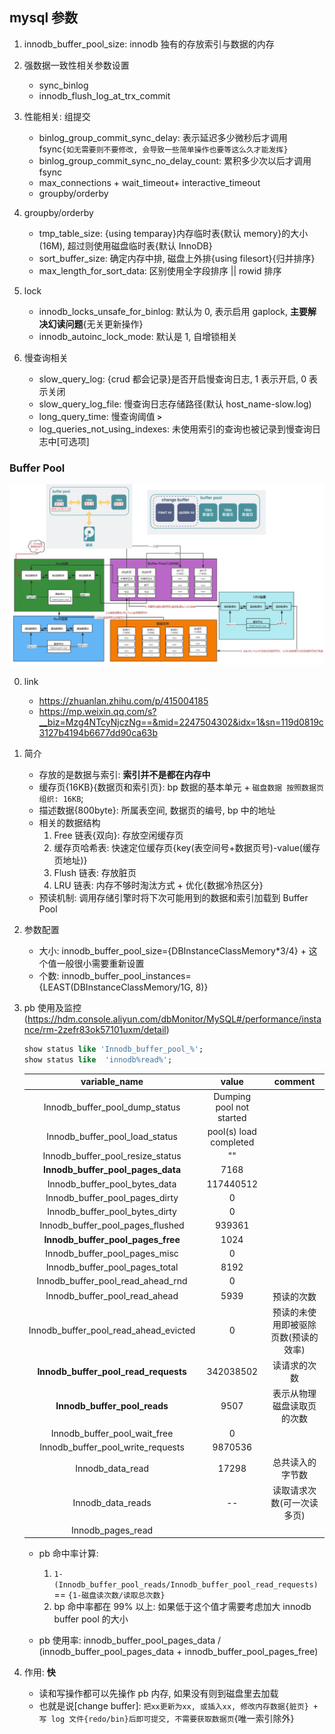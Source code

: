 ## mysql 参数

1. innodb_buffer_pool_size: innodb 独有的存放索引与数据的内存

2. 强数据一致性相关参数设置

   - sync_binlog
   - innodb_flush_log_at_trx_commit

3. 性能相关: 组提交

   - binlog_group_commit_sync_delay: 表示延迟多少微秒后才调用 fsync`{如无需要则不要修改, 会导致一些简单操作也要等这么久才能发挥}`
   - binlog_group_commit_sync_no_delay_count: 累积多少次以后才调用 fsync
   - max_connections + wait_timeout+ interactive_timeout
   - groupby/orderby

4. groupby/orderby

   - tmp_table_size: {using temparay}内存临时表{默认 memory}的大小(16M), 超过则使用磁盘临时表{默认 InnoDB}
   - sort_buffer_size: 确定内存中排, 磁盘上外排{using filesort}{归并排序}
   - max_length_for_sort_data: 区别使用全字段排序 || rowid 排序

5. lock

   - innodb_locks_unsafe_for_binlog: 默认为 0, 表示启用 gaplock, **主要解决幻读问题**{无关更新操作}
   - innodb_autoinc_lock_mode: 默认是 1, 自增锁相关

6. 慢查询相关

   - slow_query_log: {crud 都会记录}是否开启慢查询日志, 1 表示开启, 0 表示关闭
   - slow_query_log_file: 慢查询日志存储路径(默认 host_name-slow.log)
   - long_query_time: 慢查询阈值 **`>`**
   - log_queries_not_using_indexes: 未使用索引的查询也被记录到慢查询日志中[可选项]

### Buffer Pool

![avatar](/static/image/mysql/mysql-conf-bp.png)

0. link

   - https://zhuanlan.zhihu.com/p/415004185
   - https://mp.weixin.qq.com/s?__biz=Mzg4NTcyNjczNg==&mid=2247504302&idx=1&sn=119d0819c3127b4194b6677dd90ca63b

1. 简介

   - 存放的是数据与索引: **索引并不是都在内存中**
   - 缓存页{16KB}{数据页和索引页}: bp 数据的基本单元 + `磁盘数据 按照数据页组织: 16KB`;
   - 描述数据{800byte}: 所属表空间, 数据页的编号, bp 中的地址
   - 相关的数据结构
     1. Free 链表{双向}: 存放空闲缓存页
     2. 缓存页哈希表: 快速定位缓存页{key(表空间号+数据页号)-value(缓存页地址)}
     3. Flush 链表: 存放脏页
     4. LRU 链表: 内存不够时淘汰方式 + 优化{数据冷热区分}
   - 预读机制: 调用存储引擎时将下次可能用到的数据和索引加载到 Buffer Pool

2. 参数配置

   - 大小: innodb_buffer_pool_size={DBInstanceClassMemory\*3/4} + 这个值一般很小需要重新设置
   - 个数: innodb_buffer_pool_instances={LEAST(DBInstanceClassMemory/1G, 8)}

3. pb 使用及监控(https://hdm.console.aliyun.com/dbMonitor/MySQL#/performance/instance/rm-2zefr83ok57101uxm/detail)

   ```sql
   show status like 'Innodb_buffer_pool_%';
   show status like  'innodb%read%';
   ```

   |             variable_name             |          value           |               comment                |
   | :-----------------------------------: | :----------------------: | :----------------------------------: |
   |    Innodb_buffer_pool_dump_status     | Dumping pool not started |
   |    Innodb_buffer_pool_load_status     |  pool(s) load completed  |                                      |
   |   Innodb_buffer_pool_resize_status    |            ""            |                                      |
   |   **Innodb_buffer_pool_pages_data**   |           7168           |                                      |
   |     Innodb_buffer_pool_bytes_data     |        117440512         |                                      |
   |    Innodb_buffer_pool_pages_dirty     |            0             |                                      |
   |    Innodb_buffer_pool_bytes_dirty     |            0             |                                      |
   |   Innodb_buffer_pool_pages_flushed    |          939361          |                                      |
   |   **Innodb_buffer_pool_pages_free**   |           1024           |                                      |
   |     Innodb_buffer_pool_pages_misc     |            0             |                                      |
   |    Innodb_buffer_pool_pages_total     |           8192           |                                      |
   |   Innodb_buffer_pool_read_ahead_rnd   |            0             |                                      |
   |     Innodb_buffer_pool_read_ahead     |           5939           |              预读的次数              |
   | Innodb_buffer_pool_read_ahead_evicted |            0             | 预读的未使用即被驱除页数(预读的效率) |
   | **Innodb_buffer_pool_read_requests**  |        342038502         |             读请求的次数             |
   |     **Innodb_buffer_pool_reads**      |           9507           |      表示从物理磁盘读取页的次数      |
   |     Innodb_buffer_pool_wait_free      |            0             |                                      |
   |   Innodb_buffer_pool_write_requests   |         9870536          |                                      |
   |           Innodb_data_read            |          17298           |           总共读入的字节数           |
   |           Innodb_data_reads           |            --            |      读取请求次数(可一次读多页)      |
   |           Innodb_pages_read           |                          |                                      |

   - pb 命中率计算:

     1. `1- (Innodb_buffer_pool_reads/Innodb_buffer_pool_read_requests)` == `{1-磁盘读次数/读取总次数}`
     2. bp 命中率都在 99% 以上: 如果低于这个值才需要考虑加大 innodb buffer pool 的大小

   - pb 使用率: innodb_buffer_pool_pages_data / (innodb_buffer_pool_pages_data + innodb_buffer_pool_pages_free)

4. 作用: **快**

   - 读和写操作都可以先操作 pb 内存, 如果没有则到磁盘里去加载
   - 也就是说[change buffer]: `把xx更新为xx, 或插入xx, 修改内存数据{脏页} + 写 log 文件{redo/bin}后即可提交, 不需要获取数据页`{唯一索引除外}
